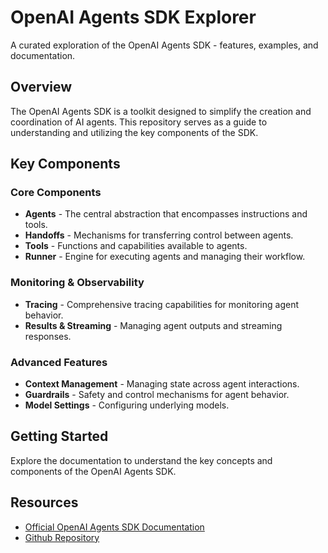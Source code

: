 # OpenAI Agents SDK Explorer

A curated exploration of the OpenAI Agents SDK - features, examples, and documentation.

## Overview

The OpenAI Agents SDK is a toolkit designed to simplify the creation and coordination of AI agents. This repository serves as a guide to understanding and utilizing the key components of the SDK.

## Key Components

### Core Components

- **Agents** - The central abstraction that encompasses instructions and tools.
- **Handoffs** - Mechanisms for transferring control between agents.
- **Tools** - Functions and capabilities available to agents.
- **Runner** - Engine for executing agents and managing their workflow.

### Monitoring & Observability

- **Tracing** - Comprehensive tracing capabilities for monitoring agent behavior.
- **Results & Streaming** - Managing agent outputs and streaming responses.

### Advanced Features

- **Context Management** - Managing state across agent interactions.
- **Guardrails** - Safety and control mechanisms for agent behavior.
- **Model Settings** - Configuring underlying models.

## Getting Started

Explore the documentation to understand the key concepts and components of the OpenAI Agents SDK.

## Resources

- [Official OpenAI Agents SDK Documentation](https://openai.github.io/openai-agents-python/)
- [Github Repository](https://github.com/openai/openai-agents-python)
